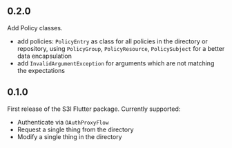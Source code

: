 ## 0.2.0

Add Policy classes.
- add policies: `PolicyEntry` as class for all policies in the directory or repository, using `PolicyGroup`, `PolicyResource`, `PolicySubject` for
a better data encapsulation
- add `InvalidArgumentException` for arguments which are not matching the expectations

## 0.1.0

First release of the S3I Flutter package. Currently supported:
- Authenticate via `OAuthProxyFlow`
- Request a single thing from the directory
- Modify a single thing in the directory
